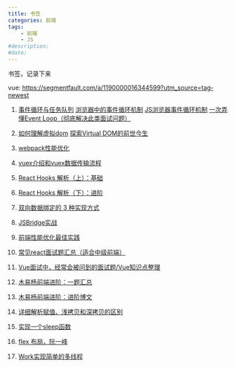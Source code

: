 ```yaml
---
title: 书签
categories: 前端
tags: 
    - 前端
    - JS
#description: 
#date: 
---
```


书签，记录下来
<!-- more -->

vue: https://segmentfault.com/a/1190000016344599?utm_source=tag-newest

1. [事件循环与任务队列](https://kongchenglc.github.io/blog/%E4%BA%8B%E4%BB%B6%E5%BE%AA%E7%8E%AF20171026/)
   [浏览器中的事件循环机制](https://segmentfault.com/a/1190000012748907)
   [JS浏览器事件循环机制](https://segmentfault.com/a/1190000015559210)
   [一次弄懂Event Loop（彻底解决此类面试问题）](https://juejin.im/post/5c3d8956e51d4511dc72c200)
2. [如何理解虚拟dom](https://www.zhihu.com/question/29504639?sort=created)
   [探索Virtual DOM的前世今生](https://zhuanlan.zhihu.com/p/35876032)
3. [webpack性能优化](https://juejin.im/post/5b652b036fb9a04fa01d616b)
4. [vuex介绍和vuex数据传输流程](https://www.cnblogs.com/xixinhua/p/10420177.html)
5. [React Hooks 解析（上）：基础](https://segmentfault.com/a/1190000018928587)
6. [React Hooks 解析（下）：进阶](https://segmentfault.com/a/1190000018950566)
7. [双向数据绑定的 3 种实现方式](https://juejin.im/entry/58a11c49b123db16a3df21c5)
8. [JSBridge实战](https://juejin.im/post/5bda6f276fb9a0226d18931f)
9. [前端性能优化最佳实践](https://csspod.com/frontend-performance-best-practices/)
10. [常见react面试题汇总（适合中级前端）](https://segmentfault.com/a/1190000016885832?utm_source=tag-newest)
11. [Vue面试中，经常会被问到的面试题/Vue知识点整理](https://segmentfault.com/a/1190000016344599)

12. [木易杨前端进阶：一题汇总](https://muyiy.cn/question/)
13. [木易杨前端进阶：进阶博文](https://muyiy.cn/blog/)
12. [详细解析赋值、浅拷贝和深拷贝的区别](https://muyiy.cn/blog/4/4.1.html)
12. [实现一个sleep函数](https://muyiy.cn/question/program/42.html)
13. [flex 布局，阮一峰](http://www.ruanyifeng.com/blog/2015/07/flex-grammar.html)
14. [Work实现简单的多线程](https://blog.csdn.net/qq_27674439/article/details/99655925)


